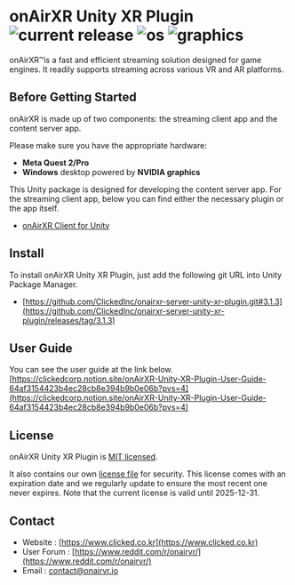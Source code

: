 # onAirXR Unity XR Plugin ![current release](https://img.shields.io/github/v/release/clickedinc/onairxr-server-unity-xr-plugin?display_name=tag&include_prereleases) ![os](https://img.shields.io/badge/os-Windows-blue) ![graphics](https://img.shields.io/badge/graphics-NVIDIA-green)

onAirXR&#8482;is a fast and efficient streaming solution designed for game engines. It readily supports streaming across various VR and AR platforms.

## Before Getting Started

onAirXR is made up of two components: the streaming client app and the content server app.

Please make sure you have the appropriate hardware:

* **Meta Quest 2/Pro**
* **Windows** desktop powered by **NVIDIA graphics**

This Unity package is designed for developing the content server app. For the streaming client app, below you can find either the necessary plugin or the app itself.
- [onAirXR Client for Unity](https://github.com/ClickedInc/onairxr-client-unity-package)

## Install

To install onAirXR Unity XR Plugin, just add the following git URL into Unity Package Manager.
- [https://github.com/ClickedInc/onairxr-server-unity-xr-plugin.git#3.1.3](https://github.com/ClickedInc/onairxr-server-unity-xr-plugin/releases/tag/3.1.3)

## User Guide

You can see the user guide at the link below.<br>
[https://clickedcorp.notion.site/onAirXR-Unity-XR-Plugin-User-Guide-64af3154423b4ec28cb8e394b9b0e06b?pvs=4](https://clickedcorp.notion.site/onAirXR-Unity-XR-Plugin-User-Guide-64af3154423b4ec28cb8e394b9b0e06b?pvs=4)

## License

onAirXR Unity XR Plugin is [MIT licensed](https://github.com/ClickedInc/onairxr-server-unity-xr-plugin/blob/main/LICENSE).

It also contains our own [license file](https://github.com/ClickedInc/onairxr-server-unity-xr-plugin/blob/main/Resources/noncommercial.license) for security. This license comes with an expiration date and we regularly update to ensure the most recent one never expires. Note that the current license is valid until 2025-12-31.

## Contact
* Website : [https://www.clicked.co.kr](https://www.clicked.co.kr)
* User Forum : [https://www.reddit.com/r/onairvr/](https://www.reddit.com/r/onairvr/)
* Email : [contact@onairvr.io](mailto:contact@onairvr.io)
